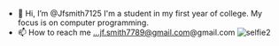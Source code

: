 - 👋 Hi, I’m @Jfsmith7125
I'm a student in my first year of college. My focus is on computer programming. 
- 📫 How to reach me ...jf.smith7789@gmail.com@gmail.com
![selfie2](https://github.com/Jfsmith7125/Jfsmith7125/assets/139726456/e94f0a35-5c74-4588-9cb0-386c88f6c067)

<!---
Jfsmith7125/Jfsmith7125 is a ✨ special ✨ repository because its `README.md` (this file) appears on your GitHub profile.
You can click the Preview link to take a look at your changes.
--->
